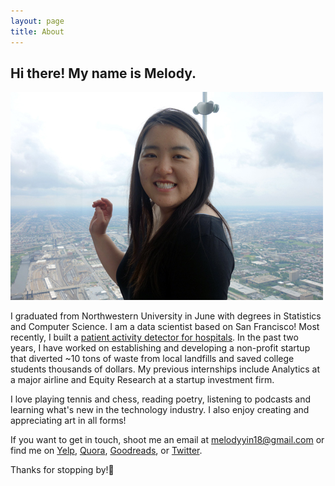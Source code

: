 ```yaml
---
layout: page
title: About
---
```


## Hi there! My name is Melody. 
 
![cheeks less chubby than they appear](/etc/itme.jpg)

I graduated from Northwestern University in June with degrees in Statistics and Computer Science. I am a data scientist based on San Francisco! Most recently, I built a [patient activity detector for hospitals](http://melodyyin.github.io/patient-activity-detection-using-kinect). In the past two years, I have worked on establishing and developing a non-profit startup that diverted ~10 tons of waste from local landfills and saved college students thousands of dollars. My previous internships include Analytics at a major airline and Equity Research at a startup investment firm. 

I love playing tennis and chess, reading poetry, listening to podcasts and learning what's new in the technology industry. I also enjoy creating and appreciating art in all forms!

If you want to get in touch, shoot me an email at melodyyin18@gmail.com or find me on [Yelp](http://yayhappyreviews.yelp.com/), [Quora](http://www.quora.com/Melody-Yin-5), [Goodreads](https://www.goodreads.com/user/show/52327201-melody), or [Twitter](https://twitter.com/melodyyin). 

Thanks for stopping by!:wave: